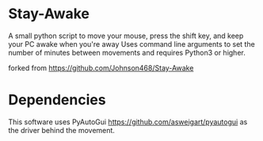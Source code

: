 # Stay-Awake
A small python script to move your mouse, press the shift key, and keep your PC awake when you're away
Uses command line arguments to set the number of minutes between movements and requires Python3 or higher.

forked from https://github.com/Johnson468/Stay-Awake


# Dependencies
This software uses PyAutoGui https://github.com/asweigart/pyautogui as the driver behind the movement. 

